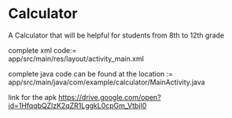 # Calculator
A Calculator that will be helpful for students from 8th to 12th grade


complete xml code:=   
 app/src/main/res/layout/activity_main.xml

complete java code can be found at the location :=
     app/src/main/java/com/example/calculator/MainActivity.java


link for the apk
https://drive.google.com/open?id=1HfqqbQZlzK2qZR1LggkL0cpGm_VtbjI0
